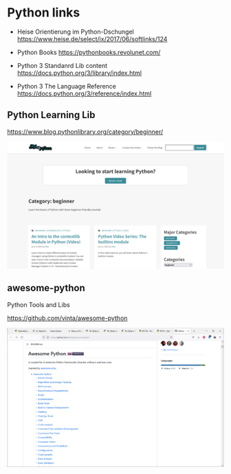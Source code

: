 # Python links 

- Heise Orientierung im Python-Dschungel 
https://www.heise.de/select/ix/2017/06/softlinks/124 

- Python Books 
  https://pythonbooks.revolunet.com/

- Python 3  Standanrd Lib content  https://docs.python.org/3/library/index.html

-  Python 3 The Language Reference https://docs.python.org/3/reference/index.html

## Python Learning Lib 

https://www.blog.pythonlibrary.org/category/beginner/

![](pic/20220609113803.png)  

## awesome-python

Python Tools and Libs 

https://github.com/vinta/awesome-python

![](pic/20220609112523.png)  
